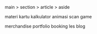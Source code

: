 main > section > article > aside


materi
kartu
kalkulator
animasi
scan
game

merchandise
portfolio
booking les
blog